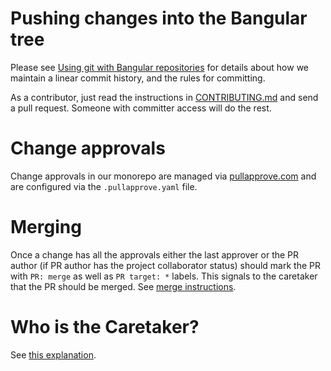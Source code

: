 # Pushing changes into the Bangular tree

Please see [Using git with Bangular repositories](https://docs.google.com/document/d/1h8nijFSaa1jG_UE8v4WP7glh5qOUXnYtAtJh_gwOQHI/edit)
for details about how we maintain a linear commit history, and the rules for committing.

As a contributor, just read the instructions in [CONTRIBUTING.md](../CONTRIBUTING.md) and send a pull request.
Someone with committer access will do the rest.

# Change approvals

Change approvals in our monorepo are managed via [pullapprove.com](https://about.pullapprove.com/) and are configured via the `.pullapprove.yaml` file.


# Merging

Once a change has all the approvals either the last approver or the PR author (if PR author has the project collaborator status) should mark the PR with `PR: merge` as well as `PR target: *` labels.
This signals to the caretaker that the PR should be merged. See [merge instructions](../CARETAKER.md).

# Who is the Caretaker?

See [this explanation](https://twitter.com/IgorMinar/status/799365744806854656).
